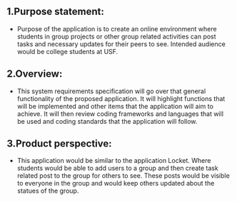## 1.Purpose statement:  
  - Purpose of the application is to create an online environment where students in group projects or other group related activities can post tasks and necessary updates for their peers to see. Intended audience would be college students at USF.


## 2.Overview: 
  - This system requirements specification will go over that general functionality of the proposed application. It will highlight functions that will be implemented and other items that the application will aim to achieve. It will then review coding frameworks and languages that will be used and coding standards that the application will follow.


## 3.Product perspective: 
  - This application would be similar to the application Locket. Where students would be able to add users to a group and then create task related post to the group for others to see. These posts would be visible to everyone in the group and would keep others updated about the statues of the group.
